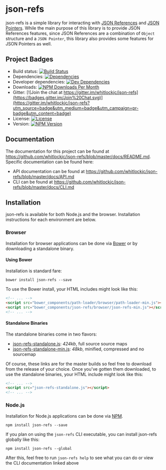 # json-refs

json-refs is a simple library for interacting with [JSON References][json-reference-draft-spec] and
[JSON Pointers][json-pointer-spec].  While the main purpose of this library is to provide JSON References features,
since JSON References are a combination of `Object` structure and a `JSON Pointer`, this library also provides some
features for JSON Pointers as well.

## Project Badges

* Build status: [![Build Status](https://travis-ci.org/whitlockjc/json-refs.svg)](https://travis-ci.org/whitlockjc/json-refs)
* Dependencies: [![Dependencies](https://david-dm.org/whitlockjc/json-refs.svg)](https://david-dm.org/whitlockjc/json-refs)
* Developer dependencies: [![Dev Dependencies](https://david-dm.org/whitlockjc/json-refs/dev-status.svg)](https://david-dm.org/whitlockjc/json-refs#info=devDependencies&view=table)
* Downloads: [![NPM Downloads Per Month](http://img.shields.io/npm/dm/json-refs.svg)](https://www.npmjs.org/package/json-refs)
* Gitter: [![Join the chat at https://gitter.im/whitlockjc/json-refs](https://badges.gitter.im/Join%20Chat.svg)](https://gitter.im/whitlockjc/json-refs?utm_source=badge&utm_medium=badge&utm_campaign=pr-badge&utm_content=badge)
* License: [![License](http://img.shields.io/npm/l/json-refs.svg)](https://github.com/whitlockjc/json-refs/blob/master/LICENSE)
* Version: [![NPM Version](http://img.shields.io/npm/v/json-refs.svg)](https://www.npmjs.org/package/json-refs)

## Documentation

The documentation for this project can be found at <https://github.com/whitlockjc/json-refs/blob/master/docs/README.md>.
Specific documentation can be found here:

* API documentation can be found at <https://github.com/whitlockjc/json-refs/blob/master/docs/API.md>
* CLI can be found at <https://github.com/whitlockjc/json-refs/blob/master/docs/CLI.md>

## Installation

json-refs is available for both Node.js and the browser.  Installation instructions for each environment are below.

### Browser

Installation for browser applications can be done via [Bower][bower] or by downloading a standalone binary.

#### Using Bower

Installation is standard fare:

```
bower install json-refs --save
```

To use the Bower install, your HTML includes might look like this:

``` html
<!-- ... -->
<script src="bower_components/path-loader/browser/path-loader-min.js"></script>
<script src="bower_components/json-refs/browser/json-refs-min.js"></script>
<!-- ... -->
```

#### Standalone Binaries

The standalone binaries come in two flavors:

* [json-refs-standalone.js](https://raw.github.com/whitlockjc/json-refs/master/browser/json-refs-standalone.js): _424kb_, full source source maps
* [json-refs-standalone-min.js](https://raw.github.com/whitlockjc/json-refs/master/browser/json-refs-standalone-min.js): _48kb_, minified, compressed
and no sourcemap

Of course, these links are for the master builds so feel free to download from the release of your choice.  Once you've
gotten them downloaded, to use the standalone binaries, your HTML include might look like this:

``` html
<!-- ... -->
<script src="json-refs-standalone.js"></script>
<!-- ... -->
```

### Node.js

Installation for Node.js applications can be done via [NPM][npm].

```
npm install json-refs --save
```

If you plan on using the `json-refs` CLI executable, you can install json-refs globally like this:

```
npm install json-refs --global
```

After this, feel free to run `json-refs help` to see what you can do or view the CLI documentation linked above

[bower]: http://bower.io/
[issue-42]: https://github.com/whitlockjc/json-refs/issues/42
[npm]: https://www.npmjs.com/
[json-reference-draft-spec]: http://tools.ietf.org/html/draft-pbryan-zyp-json-ref-03
[json-pointer-spec]: http://tools.ietf.org/html/rfc6901
[path-loader]: https://github.com/whitlockjc/path-loader
